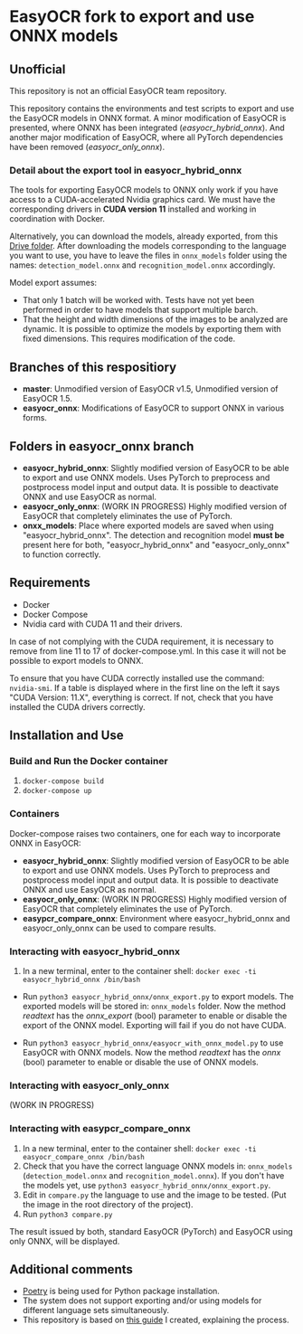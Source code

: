 # EasyOCR fork to export and use ONNX models

## Unofficial
This repository is not an official EasyOCR team repository.

This repository contains the environments and test scripts to export and use the EasyOCR models in ONNX format. A minor modification of EasyOCR is presented, where ONNX has been integrated (*easyocr_hybrid_onnx*). And another major modification of EasyOCR, where all PyTorch dependencies have been removed (*easyocr_only_onnx*).

### Detail about the export tool in easyocr_hybrid_onnx
The tools for exporting EasyOCR models to ONNX only work if you have access to a CUDA-accelerated Nvidia graphics card. We must have the corresponding drivers in **CUDA version 11** installed and working in coordination with Docker.

Alternatively, you can download the models, already exported, from this [Drive folder](https://drive.google.com/drive/folders/1n_LOrJHkMVcZhyCgg37PYMAcsJ7_Sxsn?usp=sharing). After downloading the models corresponding to the language you want to use, you have to leave the files in `onnx_models` folder using the names: `detection_model.onnx` and `recognition_model.onnx` accordingly.

Model export assumes: 
- That only 1 batch will be worked with. Tests have not yet been performed in order to have models that support multiple barch.
- That the height and width dimensions of the images to be analyzed are dynamic. It is possible to optimize the models by exporting them with fixed dimensions. This requires modification of the code.

## Branches of this respositiory
- **master**: Unmodified version of EasyOCR v1.5, Unmodified version of EasyOCR 1.5.
- **easyocr_onnx**: Modifications of EasyOCR to support ONNX in various forms.

## Folders in easyocr_onnx branch
- **easyocr_hybrid_onnx**: Slightly modified version of EasyOCR to be able to export and use ONNX models. Uses PyTorch to preprocess and postprocess model input and output data. It is possible to deactivate ONNX and use EasyOCR as normal.
- **easyocr_only_onnx**: (WORK IN PROGRESS) Highly modified version of EasyOCR that completely eliminates the use of PyTorch.
- **onxx_models**: Place where exported models are saved when using "easyocr_hybrid_onnx". The detection and recognition model **must be** present here for both, "easyocr_hybrid_onnx" and "easyocr_only_onnx" to function correctly.

## Requirements
- Docker
- Docker Compose
- Nvidia card with CUDA 11 and their drivers. 

In case of not complying with the CUDA requirement, it is necessary to remove from line 11 to 17 of docker-compose.yml. In this case it will not be possible to export models to ONNX.

To ensure that you have CUDA correctly installed use the command: `nvidia-smi`. If a table is displayed where in the first line on the left it says "CUDA Version: 11.X", everything is correct. If not, check that you have installed the CUDA drivers correctly.

## Installation and Use

### Build and Run the Docker container
1. `docker-compose build`
2. `docker-compose up`

### Containers
Docker-compose raises two containers, one for each way to incorporate ONNX in EasyOCR:

- **easyocr_hybrid_onnx**: Slightly modified version of EasyOCR to be able to export and use ONNX models. Uses PyTorch to preprocess and postprocess model input and output data. It is possible to deactivate ONNX and use EasyOCR as normal.
- **easyocr_only_onnx**: (WORK IN PROGRESS) Highly modified version of EasyOCR that completely eliminates the use of PyTorch.
- **easypcr_compare_onnx**: Environment where easyocr_hybrid_onnx and easyocr_only_onnx can be used to compare results.

### Interacting with easyocr_hybrid_onnx

1. In a new terminal, enter to the container shell: `docker exec -ti easyocr_hybrid_onnx /bin/bash`

- Run `python3 easyocr_hybrid_onnx/onnx_export.py` to export models. The exported models will be stored in: `onnx_models` folder. Now the method *readtext* has the *onnx_export* (bool) parameter to enable or disable the export of the ONNX model. Exporting will fail if you do not have CUDA.

- Run `python3 easyocr_hybrid_onnx/easyocr_with_onnx_model.py` to use EasyOCR with ONNX models. Now the method *readtext* has the *onnx* (bool) parameter to enable or disable the use of ONNX models.

### Interacting with easyocr_only_onnx

(WORK IN PROGRESS)

### Interacting with easypcr_compare_onnx

1. In a new terminal, enter to the container shell: `docker exec -ti easyocr_compare_onnx /bin/bash`
2. Check that you have the correct language ONNX models in: `onnx_models` (`detection_model.onnx` and `recognition_model.onnx`). If you don't have the models yet, use `python3 easyocr_hybrid_onnx/onnx_export.py`.
3. Edit in `compare.py` the language to use and the image to be tested. (Put the image in the root directory of the project).
4. Run `python3 compare.py`

The result issued by both, standard EasyOCR (PyTorch) and EasyOCR using only ONNX, will be displayed.

## Additional comments

- [Poetry](https://python-poetry.org/) is being used for Python package installation.
- The system does not support exporting and/or using models for different language sets simultaneously.
- This repository is based on [this guide](https://github.com/JaidedAI/EasyOCR/issues/746) I created, explaining the process.

